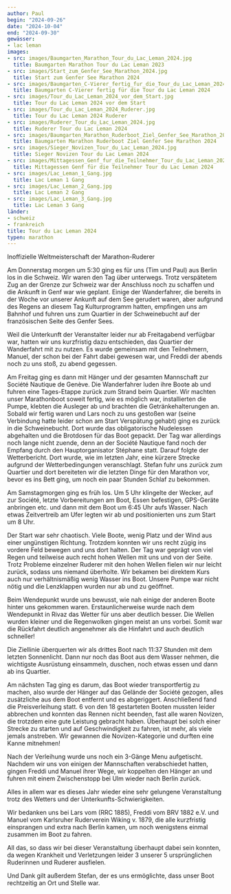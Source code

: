 ```yaml
---
author: Paul
begin: "2024-09-26"
date: "2024-10-04"
end: "2024-09-30"
gewässer:
- lac leman
images:
- src: images/Baumgarten_Marathon_Tour_du_Lac_Leman_2024.jpg
  title: Baumgarten Marathon Tour du Lac Leman 2023
- src: images/Start_zum_Genfer_See_Marathon_2024.jpg
  title: Start zum Genfer See Marathon 2024
- src: images/Baumgarten_C-Vierer_fertig_fur_die_Tour_du_Lac_Leman_2024.jpg
  title: Baumgarten C-Vierer fertig für die Tour du Lac Leman 2024
- src: images/Tour_du_Lac_Leman_2024_vor_dem_Start.jpg
  title: Tour du Lac Leman 2024 vor dem Start
- src: images/Tour_du_Lac_Leman_2024_Ruderer.jpg
  title: Tour du Lac Leman 2024 Ruderer
- src: images/Ruderer_Tour_du_Lac_Leman_2024.jpg
  title: Ruderer Tour du Lac Leman 2024
- src: images/Baumgarten_Marathon_Ruderboot_Ziel_Genfer_See_Marathon_2024.jpg
  title: Baumgarten Marathon Ruderboot Ziel Genfer See Marathon 2024
- src: images/Sieger_Novizen_Tour_du_Lac_Leman_2024.jpg
  title: Sieger Novizen Tour du Lac Leman 2024
- src: images/Mittagessen_Genf_fur_die_Teilnehmer_Tour_du_Lac_Leman_2024.jpg
  title: Mittagessen Genf für die Teilnehmer Tour du Lac Leman 2024
- src: images/Lac_Leman_1_Gang.jpg
  title: Lac Leman 1 Gang
- src: images/Lac_Leman_2_Gang.jpg
  title: Lac Leman 2 Gang
- src: images/Lac_Leman_3_Gang.jpg
  title: Lac Leman 3 Gang
länder:
- schweiz
- frankreich
title: Tour du Lac Leman 2024
typen: marathon
---
```


Inoffizielle Weltmeisterschaft der Marathon-Ruderer

Am Donnerstag morgen um 5:30 ging es für uns (Tim und Paul) aus Berlin los in die Schweiz. Wir waren den Tag über unterwegs. Trotz verspätetem Zug an der Grenze zur Schweiz war der Anschluss noch zu schaffen und die Ankunft in Genf war wie geplant. Einige der Wanderfahrer, die bereits in der Woche vor unserer Ankunft auf dem See gerudert waren, aber aufgrund des Regens an diesem Tag Kulturprogramm hatten, empfingen uns am Bahnhof und fuhren uns zum Quartier in der Schweinebucht auf der französischen Seite des Genfer Sees.

Weil die Unterkunft der Veranstalter leider nur ab Freitagabend verfügbar war, hatten wir uns kurzfristig dazu entschieden, das Quartier der Wanderfahrt mit zu nutzen. Es wurde gemeinsam mit den Teilnehmern, Manuel, der schon bei der Fahrt dabei gewesen war, und Freddi der abends noch zu uns stoß, zu abend gegessen.

Am Freitag ging es dann mit Hänger und der gesamten Mannschaft zur Société Nautique de Genève. Die Wanderfahrer luden ihre Boote ab und fuhren eine Tages-Etappe zurück zum Strand beim Quartier. Wir machten unser Marathonboot soweit fertig, wie es möglich war, installierten die Pumpe, klebten die Ausleger ab und brachten die Getränkehalterungen an. Sobald wir fertig waren und Lars noch zu uns gestoßen war (seine Verbindung hatte leider schon am Start Verspätung gehabt) ging es zurück in die Schweinebucht. Dort wurde das obligatorische Nudelessen abgehalten und die Brotdosen für das Boot gepackt. Der Tag war allerdings noch lange nicht zuende, denn an der Société Nautique fand noch der Empfang durch den Hauptorganisator Stéphane statt. Darauf folgte der Wetterbericht. Dort wurde, wie im letzten Jahr, eine kürzere Strecke aufgrund der Wetterbedingungen veranschlagt. Stefan fuhr uns zurück zum Quartier und dort bereiteten wir die letzten Dinge für den Marathon vor, bevor es ins Bett ging, um noch ein paar Stunden Schlaf zu bekommen.

Am Samstagmorgen ging es früh los. Um 5 Uhr klingelte der Wecker, auf zur Société, letzte Vorbereitungen am Boot, Essen befestigen, GPS-Geräte anbringen etc. und dann mit dem Boot um 6:45 Uhr aufs Wasser. Nach etwas Zeitvertreib am Ufer legten wir ab und positionierten uns zum Start um 8 Uhr.

Der Start war sehr chaotisch. Viele Boote, wenig Platz und der Wind aus einer ungünstigen Richtung. Trotzdem konnten wir uns recht zügig ins vordere Feld bewegen und uns dort halten. Der Tag war geprägt von viel Regen und teilweise auch recht hohen Wellen mit uns und von der Seite. Trotz Probleme einzelner Ruderer mit den hohen Wellen fielen wir nur leicht zurück, sodass uns niemand überholte. Wir bekamen bei direktem Kurs auch nur verhältnismäßig wenig Wasser ins Boot. Unsere Pumpe war nicht nötig und die Lenzklappen wurden nur ab und zu geöffnet.

Beim Wendepunkt wurde uns bewusst, wie nah einige der anderen Boote hinter uns gekommen waren. Erstaunlicherweise wurde nach dem Wendepunkt in Rivaz das Wetter für uns aber deutlich besser. Die Wellen wurden kleiner und die Regenwolken gingen meist an uns vorbei. Somit war die Rückfahrt deutlich angenehmer als die Hinfahrt und auch deutlich schneller!

Die Ziellinie überquerten wir als drittes Boot nach 11:37 Stunden mit dem letzten Sonnenlicht. Dann nur noch das Boot aus dem Wasser nehmen, die wichtigste Ausrüstung einsammeln, duschen, noch etwas essen und dann ab ins Quartier.

Am nächsten Tag ging es darum, das Boot wieder transportfertig zu machen, also wurde der Hänger auf das Gelände der Société gezogen, alles zusätzliche aus dem Boot entfernt und es abgeriggert. Anschließend fand die Preisverleihung statt. 6 von den 18 gestarteten Booten mussten leider abbrechen und konnten das Rennen nicht beenden, fast alle waren Novizen, die trotzdem eine gute Leistung gebracht haben. Überhaupt bei solch einer Strecke zu starten und auf Geschwindigkeit zu fahren, ist mehr, als viele jemals anstreben. Wir gewannen die Novizen-Kategorie und durften eine Kanne mitnehmen!

Nach der Verleihung wurde uns noch ein 3-Gänge Menu aufgetischt. Nachdem wir uns von einigen der Mannschaften verabschiedet hatten, gingen Freddi und Manuel ihrer Wege, wir koppelten den Hänger an und fuhren mit einem Zwischenstopp bei Ulm wieder nach Berlin zurück.

Alles in allem war es dieses Jahr wieder eine sehr gelungene Veranstaltung trotz des Wetters und der Unterkunfts-Schwierigkeiten.

Wir bedanken uns bei Lars vom (RRC 1885), Freddi vom BRV 1882 e.V. und Manuel vom Karlsruher Ruderverein Wiking v. 1879, die alle kurzfristig einsprangen und extra nach Berlin kamen, um noch wenigstens einmal zusammen im Boot zu fahren.

All das, so dass wir bei dieser Veranstaltung überhaupt dabei sein konnten, da wegen Krankheit und Verletzungen leider 3 unserer 5 ursprünglichen Ruderinnen und Ruderer ausfielen.

Und Dank gilt außerdem Stefan, der es uns ermöglichte, dass unser Boot rechtzeitig an Ort und Stelle war.
